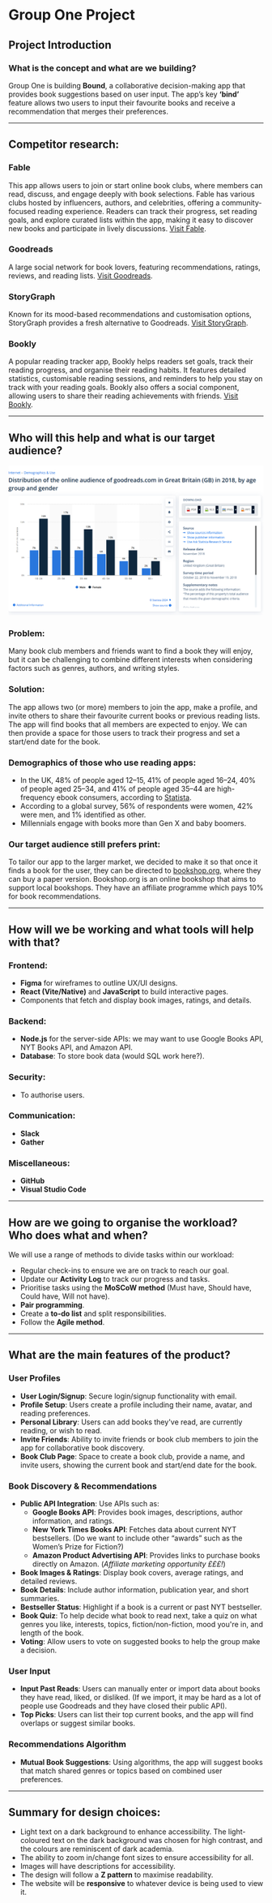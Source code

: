 # Group One Project  

## Project Introduction  

### What is the concept and what are we building?  

Group One is building **Bound**, a collaborative decision-making app that provides book suggestions based on user input. The app’s key **‘bind’** feature allows two users to input their favourite books and receive a recommendation that merges their preferences.  

---

## Competitor research:  

### Fable  
This app allows users to join or start online book clubs, where members can read, discuss, and engage deeply with book selections. Fable has various clubs hosted by influencers, authors, and celebrities, offering a community-focused reading experience. Readers can track their progress, set reading goals, and explore curated lists within the app, making it easy to discover new books and participate in lively discussions. [Visit Fable](https://fable.co).  

### Goodreads  
A large social network for book lovers, featuring recommendations, ratings, reviews, and reading lists. [Visit Goodreads](https://www.goodreads.com).  

### StoryGraph  
Known for its mood-based recommendations and customisation options, StoryGraph provides a fresh alternative to Goodreads. [Visit StoryGraph](https://www.thestorygraph.com).  

### Bookly  
A popular reading tracker app, Bookly helps readers set goals, track their reading progress, and organise their reading habits. It features detailed statistics, customisable reading sessions, and reminders to help you stay on track with your reading goals. Bookly also offers a social component, allowing users to share their reading achievements with friends. [Visit Bookly](https://booklyapp.com).  

---

## Who will this help and what is our target audience?  

![Goodreads Demographics](goodreadsAudienceStats.png)

### Problem:  
Many book club members and friends want to find a book they will enjoy, but it can be challenging to combine different interests when considering factors such as genres, authors, and writing styles.  

### Solution:  
The app allows two (or more) members to join the app, make a profile, and invite others to share their favourite current books or previous reading lists. The app will find books that all members are expected to enjoy. We can then provide a space for those users to track their progress and set a start/end date for the book.  

### Demographics of those who use reading apps:  
- In the UK, 48% of people aged 12–15, 41% of people aged 16–24, 40% of people aged 25–34, and 41% of people aged 35–44 are high-frequency ebook consumers, according to [Statista](https://www.statista.com/statistics/291814/frequency-distribution-of-e-book-downloading-and-accessing-uk/). 
- According to a global survey, 56% of respondents were women, 42% were men, and 1% identified as other.  
- Millennials engage with books more than Gen X and baby boomers.  

### Our target audience still prefers print:  
To tailor our app to the larger market, we decided to make it so that once it finds a book for the user, they can be directed to [bookshop.org](https://uk.bookshop.org), where they can buy a paper version. Bookshop.org is an online bookshop that aims to support local bookshops. They have an affiliate programme which pays 10% for book recommendations.   

---

## How will we be working and what tools will help with that?  

### Frontend:  
- **Figma** for wireframes to outline UX/UI designs.  
- **React (Vite/Native)** and **JavaScript** to build interactive pages.  
- Components that fetch and display book images, ratings, and details.  

### Backend:  
- **Node.js** for the server-side APIs: we may want to use Google Books API, NYT Books API, and Amazon API.  
- **Database**: To store book data (would SQL work here?).  

### Security:  
- To authorise users.  

### Communication:  
- **Slack**  
- **Gather**  

### Miscellaneous:  
- **GitHub**  
- **Visual Studio Code**  

---

## How are we going to organise the workload? Who does what and when?  

We will use a range of methods to divide tasks within our workload:  
- Regular check-ins to ensure we are on track to reach our goal.  
- Update our **Activity Log** to track our progress and tasks.  
- Prioritise tasks using the **MoSCoW method** (Must have, Should have, Could have, Will not have).  
- **Pair programming**.  
- Create a **to-do list** and split responsibilities.  
- Follow the **Agile method**.  

---

## What are the main features of the product?  

### User Profiles  
- **User Login/Signup**: Secure login/signup functionality with email.  
- **Profile Setup**: Users create a profile including their name, avatar, and reading preferences.  
- **Personal Library**: Users can add books they've read, are currently reading, or wish to read.  
- **Invite Friends**: Ability to invite friends or book club members to join the app for collaborative book discovery.  
- **Book Club Page**: Space to create a book club, provide a name, and invite users, showing the current book and start/end date for the book.  

### Book Discovery & Recommendations  
- **Public API Integration**: Use APIs such as:  
  - **Google Books API**: Provides book images, descriptions, author information, and ratings.  
  - **New York Times Books API**: Fetches data about current NYT bestsellers. (Do we want to include other “awards” such as the Women’s Prize for Fiction?)  
  - **Amazon Product Advertising API**: Provides links to purchase books directly on Amazon. (*Affiliate marketing opportunity £££!*)  
- **Book Images & Ratings**: Display book covers, average ratings, and detailed reviews.  
- **Book Details**: Include author information, publication year, and short summaries.  
- **Bestseller Status**: Highlight if a book is a current or past NYT bestseller.  
- **Book Quiz**: To help decide what book to read next, take a quiz on what genres you like, interests, topics, fiction/non-fiction, mood you're in, and length of the book.  
- **Voting**: Allow users to vote on suggested books to help the group make a decision.  

### User Input  
- **Input Past Reads**: Users can manually enter or import data about books they have read, liked, or disliked. (If we import, it may be hard as a lot of people use Goodreads and they have closed their public API).  
- **Top Picks**: Users can list their top current books, and the app will find overlaps or suggest similar books.  

### Recommendations Algorithm  
- **Mutual Book Suggestions**: Using algorithms, the app will suggest books that match shared genres or topics based on combined user preferences.  

---

## Summary for design choices:  
- Light text on a dark background to enhance accessibility. The light-coloured text on the dark background was chosen for high contrast, and the colours are reminiscent of dark academia.  
- The ability to zoom in/change font sizes to ensure accessibility for all.  
- Images will have descriptions for accessibility.  
- The design will follow a **Z pattern** to maximise readability.  
- The website will be **responsive** to whatever device is being used to view it.
